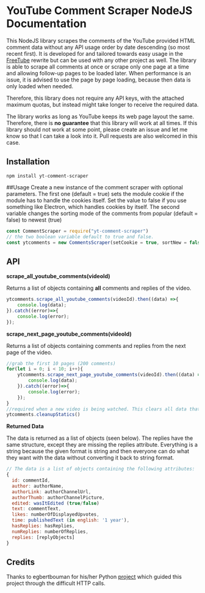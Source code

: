 # YouTube Comment Scraper NodeJS Documentation
This NodeJS library scrapes the comments of the YouTube provided HTML comment data without any API usage order by date descending (so most recent first). It is developed for and tailored towards easy usage in the [FreeTube](https://github.com/FreeTubeApp/FreeTube-Vue) rewrite but can be used with any other project as well.
The library is able to scrape all comments at once or scrape only one page at a time and allowing follow-up pages to be loaded later. When performance is an issue, it is advised to use the page by page loading, because then data is only loaded when needed.

Therefore, this library does not require any API keys, with the attached maximum quotas, but instead might take longer to receive the required data.

The library works as long as YouTube keeps its web page layout the same. Therefore, there is **no guarantee** that this library will work at all times.
If this library should not work at some point, please create an issue and let me know so that I can take a look into it. Pull requests are also welcomed in this case.

## Installation
`npm install yt-comment-scraper`

##Usage
Create a new instance of the comment scraper with optional parameters. The first one (default = true) sets the module cookie if the module has to handle the cookies itself.
Set the value to false if you use something like Electron, which handles cookies by itself.
The second variable changes the sorting mode of the comments from popular (default = false) to newest (true)
```javascript
const CommentScraper = require("yt-comment-scraper")
// the two boolean variable default to true and false.
const ytcomments = new CommentsScraper(setCookie = true, sortNew = false) 
```

## API
**scrape_all_youtube_comments(videoId)**

Returns a list of objects containing **all** comments and replies of the video.
```javascript
ytcomments.scrape_all_youtube_comments(videoId).then((data) =>{
    console.log(data);
}).catch((error)=>{
    console.log(error);
});
```
**scrape_next_page_youtube_comments(videoId)**

Returns a list of objects containing comments and replies from the next page of the video.
```javascript
//grab the first 10 pages (200 comments)
for(let i = 0; i < 10; i++){
    ytcomments.scrape_next_page_youtube_comments(videoId).then((data) =>{
        console.log(data);
    }).catch((error)=>{
        console.log(error);
    });
}
//required when a new video is being watched. This clears all data that is required being able to load one page per function call
ytcomments.cleanupStatics()
```
**Returned Data**

The data is returned as a list of objects (seen below). The replies have the same structure, except they are missing the replies attribute.
Everything is a string because the given format is string and then everyone can do what they want with the data without converting it back to string format.
```javascript
// The data is a list of objects containing the following attributes:
{
  id: commentId,
  author: authorName,
  authorLink: authorChannelUrl,
  authorThumb: authorChannelPicture,
  edited: wasItEdited (true/false)
  text: commentText,
  likes: numberOfDisplayedUpvotes,
  time: publishedText (in english: '1 year'),
  hasReplies: hasReplies,
  numReplies: numberOfReplies,
  replies: [replyObjects]
}
```
## Credits
Thanks to egbertbouman for his/her Python [project](https://github.com/egbertbouman/youtube-comment-downloader) which guided this project through the difficult HTTP calls.
